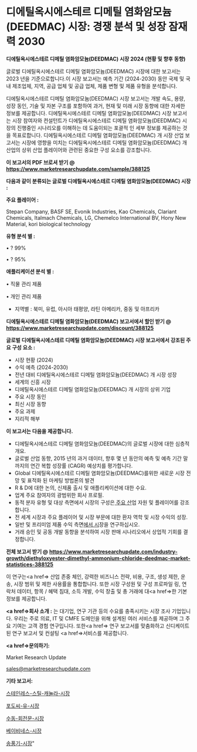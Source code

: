 # 디에틸옥시에스테르 디메틸 염화암모늄(DEEDMAC) 시장: 경쟁 분석 및 성장 잠재력 2030

<strong>디에틸옥시에스테르 디메틸 염화암모늄(DEEDMAC) 시장 2024 (현황 및 향후 동향)</strong>

글로벌 디에틸옥시에스테르 디메틸 염화암모늄(DEEDMAC) 시장에 대한 보고서는 2023 년을 기준으로합니다.이 시장 보고서는 예측 기간 (2024-2030) 동안 국제 및 국내 제조업체, 지역, 공급 업체 및 공급 업체, 제품 변형 및 제품 유형을 분석합니다.

디에틸옥시에스테르 디메틸 염화암모늄(DEEDMAC) 시장 보고서는 개발 속도, 용량, 성장 동인, 기술 및 자본 구조를 포함하여 과거, 현재 및 미래 시장 동향에 대한 자세한 정보를 제공합니다. 디에틸옥시에스테르 디메틸 염화암모늄(DEEDMAC) 시장 보고서는 시장 참여자와 컨설턴트가 디에틸옥시에스테르 디메틸 염화암모늄(DEEDMAC) 시장의 진행중인 시나리오를 이해하는 데 도움이되는 포괄적 인 세부 정보를 제공하는 것을 목표로합니다. 디에틸옥시에스테르 디메틸 염화암모늄(DEEDMAC) 개 시장 산업 보고서는 시장에 영향을 미치는 디에틸옥시에스테르 디메틸 염화암모늄(DEEDMAC) 개 산업의 상위 산업 플레이어와 관련된 중요한 구성 요소를 강조합니다.



<strong>이 보고서의 PDF 브로셔 받기 @ <a href=https://www.marketresearchupdate.com/sample/388125>https://www.marketresearchupdate.com/sample/388125</a></strong>



<strong>다음과 같이 분류되는 글로벌 디에틸옥시에스테르 디메틸 염화암모늄(DEEDMAC) 시장 :</strong>



<strong>주요 플레이어 :</strong>

Stepan Company, BASF SE, Evonik Industries, Kao Chemicals, Clariant Chemicals, Italmach Chemicals, LG, Chemelco International BV, Hony New Material, kori biological technology



<strong>유형 분석 별 :</strong>

• ? 99%

• ? 95%



<strong>애플리케이션 분석 별 :</strong>

• 직물 관리 제품

• 개인 관리 제품

<ul>
  <li>지역별 : 북미, 유럽, 아시아 태평양, 라틴 아메리카, 중동 및 아프리카</li>
</ul>


<strong>디에틸옥시에스테르 디메틸 염화암모늄(DEEDMAC) 보고서에서 할인 받기 @ <a href=https://www.marketresearchupdate.com/discount/388125>https://www.marketresearchupdate.com/discount/388125</a></strong>



<strong>글로벌 디에틸옥시에스테르 디메틸 염화암모늄(DEEDMAC) 시장 보고서에서 강조된 주요 구성 요소 :</strong>
<ul>
  <li>시장 현황 (2024)</li>
  <li>수익 예측 (2024-2030)</li>
  <li>전년 대비 디에틸옥시에스테르 디메틸 염화암모늄(DEEDMAC) 개 시장 성장</li>
  <li>세계의 신흥 시장</li>
  <li>디에틸옥시에스테르 디메틸 염화암모늄(DEEDMAC) 개 시장의 상위 기업</li>
  <li>주요 시장 동인</li>
  <li>최신 시장 동향</li>
  <li>주요 과제</li>
  <li>지리적 해부</li>
</ul>


<strong>이 보고서는 다음을 제공합니다.</strong>
<ul>
  <li>디에틸옥시에스테르 디메틸 염화암모늄(DEEDMAC)의 글로벌 시장에 대한 심층적 개요.</li>
  <li>글로벌 산업 동향, 2015 년의 과거 데이터, 향후 몇 년 동안의 예측 및 예측 기간 말까지의 연간 복합 성장률 (CAGR) 예상치를 평가합니다.</li>
  <li>Global 디에틸옥시에스테르 디메틸 염화암모늄(DEEDMAC)를위한 새로운 시장 전망 및 표적화 된 마케팅 방법론의 발견</li>
  <li>R &amp; D에 대한 논의, 신제품 출시 및 애플리케이션에 대한 수요.</li>
  <li>업계 주요 참여자의 광범위한 회사 프로필.</li>
  <li>동적 분자 유형 및 대상 측면에서 시장의 구성은<a href=> 주요 산</a>업 자원 및 플레이어를 강조합니다.</li>
  <li>전 세계 시장과 주요 플레이어 및 시장 부문에 대한 환자 역학 및 시장 수익의 성장.</li>
  <li>일반 및 프리미엄 제품 수익 측면<a href=>에서 시</a>장을 연구하십시오.</li>
  <li>거래 승인 및 공동 개발 동향을 분석하여 시장 판매 시나리오에서 상업적 기회를 결정합니다.</li>
</ul>



<strong>전체 보고서 받기 @ <a href=https://www.marketresearchupdate.com/industry-growth/diethyloxyester-dimethyl-ammonium-chloride-deedmac-market-statistices-388125>https://www.marketresearchupdate.com/industry-growth/diethyloxyester-dimethyl-ammonium-chloride-deedmac-market-statistices-388125</a></strong>

이 연구는<a href=> 산업 존중</a> 체인, 강력한 비즈니스 전략, 비용, 구조, 생성 제한, 운송, 시장 범위 및 제한 사용률을 통합합니다. 또한 시장 구성원 및 구성 프로파일 링, 연락처 데이터, 항목 / 혜택 침대, 소득 개발, 수익 창출 및 총 거래에 대<a href=>한 기본 </a>정보를 제공합니다.



<strong><a href=>회사 소</a>개 :</strong>
는 대기업, 연구 기관 등의 수요를 충족시키는 시장 조사 기업입니다. 우리는 주로 의료, IT 및 CMFE 도메인을 위해 설계된 여러 서비스를 제공하며 그 주요 기여는 고객 경험 연구입니다. 또한<a href=> 연구 보</a>고서를 맞춤화하고 신디케이트 된 연구 보고서 및 컨설팅 <a href=>서비스</a>를 제공합니다.



<strong><a href=>문의하기:</a></strong>

Market Research Update

sales@marketresearchupdate.com



<strong>기타 보고서:</strong>

<a href=https://www.linkedin.com/pulse/스테인레스-스틸-캐뉼라-시장-경쟁-분석-및-성장-잠재력-2029-market-matrix-musings-analysis/>스테인레스-스틸-캐뉼라-시장</a>

<a href=https://www.linkedin.com/pulse/포도씨-유-시장-진입-전략-및-위험-평가2029년-trendsetters-talk-360-analysis-qc9jf/>포도씨-유-시장</a>

<a href=https://www.linkedin.com/pulse/수동-회전문-시장-동향-및-성장-전망-consumer-connection-chronicles-24--jqgof/>수동-회전문-시장</a>

<a href=https://www.linkedin.com/pulse/베이비네스-시장-동향-및-성장-전망-survey-savvy-insights-360-analysis-til7f/>베이비네스-시장</a>

<a href=https://www.linkedin.com/pulse/송풍기-시장-현재-및-미래-성장-2029-market-matrix-musings-analysis-zbxkf/>송풍기-시장</a>"
